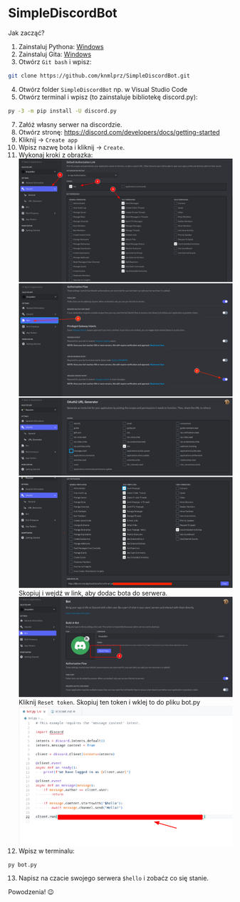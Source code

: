 # SimpleDiscordBot

Jak zacząć?

1. Zainstaluj Pythona: [Windows](https://www.python.org/ftp/python/3.11.6/python-3.11.6-embed-amd64.zip)
2. Zainstaluj Gita: [Windows](https://github.com/git-for-windows/git/releases/download/v2.42.0.windows.2/Git-2.42.0.2-64-bit.exe)
3. Otwórz `Git bash` i wpisz:
```bash
git clone https://github.com/knmlprz/SimpleDiscordBot.git
```
4. Otwórz folder `SimpleDiscordBot` np. w Visual Studio Code
5. Otwórz terminal i wpisz (to zainstaluje bibliotekę discord.py):
```bash
py -3 -m pip install -U discord.py
```
7. Załóż własny serwer na discordzie.
8. Otwórz stronę: https://discord.com/developers/docs/getting-started
9. Kliknij -> `Create app`
10. Wpisz nazwę bota i kliknij -> `Create`.
11. Wykonaj kroki z obrazka:
![](img/scopes.png)
![](img/pgi.png)
![](img/oauth2-1.png)
![](img/oauth2-2.png)
Skopiuj i wejdź w link, aby dodac bota do serwera.
![](img/token.png)
Kliknij `Reset token`. Skopiuj ten token i wklej to do pliku bot.py
![](img/token-2.png)
12. Wpisz w terminalu:
```bash
py bot.py
```
13. Napisz na czacie swojego serwera `$hello` i zobaćz co się stanie.

Powodzenia! :wink: 